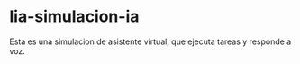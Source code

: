 # lia-simulacion-ia
Esta es una simulacion de asistente virtual, que ejecuta tareas y responde a voz.
